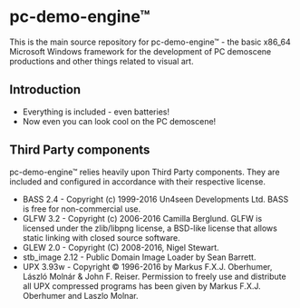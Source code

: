 # pc-demo-engine™
This is the main source repository for pc-demo-engine™ - the basic x86_64 Microsoft Windows framework for the development of PC demoscene productions and other things related to visual art.

## Introduction ##
* Everything is included - even batteries!
* Now even you can look cool on the PC demoscene!

## Third Party components ##
pc-demo-engine™ relies heavily upon Third Party components. They are included and configured in accordance with their respective license.
* BASS 2.4 - Copyright (c) 1999-2016 Un4seen Developments Ltd. BASS is free for non-commercial use.
* GLFW 3.2 - Copyright (c) 2006-2016 Camilla Berglund. GLFW is licensed under the zlib/libpng license, a BSD-like license that allows static linking with closed source software.
* GLEW 2.0 - Copyright (C) 2008-2016, Nigel Stewart. 
* stb_image 2.12 - Public Domain Image Loader by Sean Barrett.
* UPX 3.93w - Copyright © 1996-2016 by Markus F.X.J. Oberhumer, László Molnár & John F. Reiser. Permission to freely use and distribute all UPX compressed programs has been given by Markus F.X.J. Oberhumer and Laszlo Molnar.
